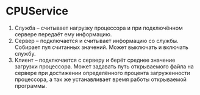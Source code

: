 # CPUService
1.	Служба – считывает нагрузку процессора и при подключённом сервере передаёт ему информацию.
2.	Сервер – подключается и считывает информацию со службы. Собирает пул считанных значений. Может выключать и включать службу.
3.	Клиент – подключается с серверу и берёт среднее значение загрузки процессора. Может задавать путь открываемого файла на сервере при достижении определённого процента загруженности процессора, а так же устанавливает время работы открываемой программы.

